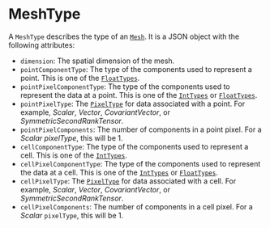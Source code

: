 # MeshType

A `MeshType` describes the type of an [`Mesh`](/api/Mesh). It is a JSON object with the following attributes:

- `dimension`: The spatial dimension of the mesh.
- `pointComponentType`: The type of the components used to represent a point. This is one of the [`FloatTypes`](https://github.com/InsightSoftwareConsortium/ITK-Wasm/blob/main/src/FloatTypes.js).
- `pointPixelComponentType`: The type of the components used to represent the data at a point. This is one of the [`IntTypes`](https://github.com/InsightSoftwareConsortium/ITK-Wasm/blob/main/src/IntTypes.js) or [`FloatTypes`](https://github.com/InsightSoftwareConsortium/ITK-Wasm/blob/main/src/core/FloatTypes.ts).
- `pointPixelType`: The [`PixelType`](https://github.com/InsightSoftwareConsortium/ITK-Wasm/blob/main/src/core/PixelTypes.ts) for data associated with a point. For example, *Scalar*, *Vector*, *CovariantVector*, or *SymmetricSecondRankTensor*.
- `pointPixelComponents`: The number of components in a point pixel. For a *Scalar* *pixelType*, this will be 1.
- `cellComponentType`: The type of the components used to represent a cell. This is one of the [`IntTypes`](https://github.com/InsightSoftwareConsortium/ITK-Wasm/blob/main/src/core/IntTypes.ts).
- `cellPixelComponentType`: The type of the components used to represent the data at a cell. This is one of the [`IntTypes`](https://github.com/InsightSoftwareConsortium/ITK-Wasm/blob/main/src/IntTypes.js) or [`FloatTypes`](https://github.com/InsightSoftwareConsortium/ITK-Wasm/blob/main/src/core/FloatTypes.ts).
- `cellPixelType`: The [`PixelType`](https://github.com/InsightSoftwareConsortium/ITK-Wasm/blob/main/src/core/PixelTypes.ts) for data associated with a cell. For example, *Scalar*, *Vector*, *CovariantVector*, or *SymmetricSecondRankTensor*.
- `cellPixelComponents`: The number of components in a cell pixel. For a *Scalar* `pixelType`, this will be 1.
